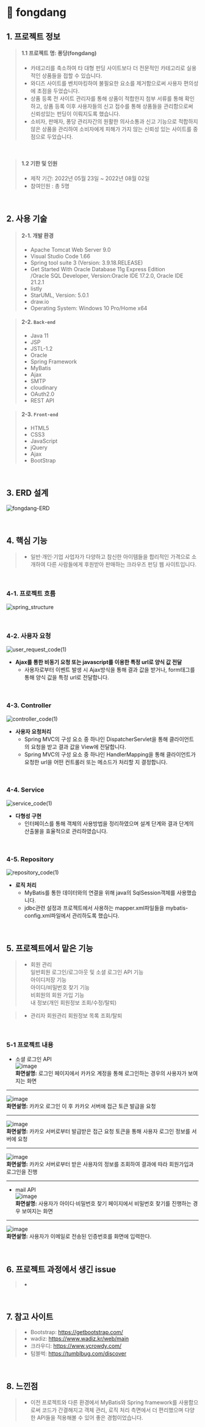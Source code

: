 # :pushpin: fongdang
## 1. 프로젝트 정보
>#### 1.1 프로젝트 명: 퐁당(fongdang)  
>- 카테고리를 축소하여 타 대형 펀딩 사이트보다 더 전문적인 카테고리로 실용적인 상품들을 접할 수 있습니다.
>- 와디즈 사이트를 벤치마킹하여 불필요한 요소를 제거함으로써 사용자 편의성에 초점을 두었습니다.
>- 상품 등록 전 사이트 관리자를 통해 상품이 적합한지 첨부 서류를 통해 확인하고, 상품 등록 이후 사용자들의 신고 접수를 통해 상품들을 관리함으로써 신뢰성있는 펀딩이 이뤄지도록 했습니다.
>- 소비자, 판매자, 퐁당 관리자간의 원활한 의사소통과 신고 기능으로 적합하지 않은 상품을 관리하여 소비자에게 피해가 가지 않는 신뢰성 있는 사이트를 중점으로 두었습니다.

</br>

>#### 1.2 기한 및 인원     
>- 제작 기간: 2022년 05월 23일 ~ 2022년 08월 02일    
>- 참여인원 : 총 5명

</br>

## 2. 사용 기술
>#### 2-1. 개발 환경   
 >- Apache Tomcat Web Server 9.0   
 >- Visual Studio Code 1.66   
 >- Spring tool suite 3 (Version: 3.9.18.RELEASE)    
 >- Get Started With Oracle Database 11g Express Edition   
  /Oracle SQL Developer, Version:Oracle IDE 17.2.0, Oracle IDE 21.2.1    
 >- listly
 >- StarUML, Version: 5.0.1   
 >- draw.io
 >- Operating System: Windows 10 Pro/Home x64
 
>#### 2-2. `Back-end`
  >- Java 11
  >- JSP
  >- JSTL-1.2
  >- Oracle
  >- Spring Framework
  >- MyBatis
  >- Ajax  
  >- SMTP
  >- cloudinary 
  >- OAuth2.0
  >- REST API
   
>#### 2-3. `Front-end`
  >- HTML5
  >- CSS3
  >- JavaScript
  >- jQuery
  >- Ajax
  >- BootStrap

</br>

## 3. ERD 설계
![fongdang-ERD](https://user-images.githubusercontent.com/98321110/194699929-b9668700-3b1a-4429-a752-73f1ac939fce.png)

</br>

## 4. 핵심 기능
>- 일반·개인·기업 사업자가 다양하고 참신한 아이템들을 합리적인 가격으로 소개하여 다른 사람들에게 후원받아 판매하는 크라우즈 펀딩 웹 사이트입니다.   

</br>

### 4-1. 프로젝트 흐름   
![spring_structure](https://user-images.githubusercontent.com/98321110/194737059-f544d195-0919-4d0c-9cf9-01a69246d844.PNG)   

</br>

### 4-2. 사용자 요청
![user_request_code(1)](https://user-images.githubusercontent.com/98321110/195053256-40eb5b63-0dc5-40c7-b14e-09a0266b39a3.PNG)

- **Ajax를 통한 비동기 요청 또는 javascript를 이용한 특정 url로 양식 값 전달**
  - 사용자로부터 이벤트 발생 시 Ajax방식을 통해 결과 값을 받거나, form태그를 통해 양식 값을 특정 url로 전달합니다.   
</br>

### 4-3. Controller
![controller_code(1)](https://user-images.githubusercontent.com/98321110/195058134-82d7eb86-75ed-41cc-8412-22ab0f894374.PNG)
- **사용자 요청처리**
  - Spring MVC의 구성 요소 중 하나인 DispatcherServlet을 통해 클라이언트의 요청을 받고 결과 값을 View에 전달합니다.
  - Spring MVC의 구성 요소 중 하나인 HandlerMapping을 통해 클라이언트가 요청한 url을 어떤 컨트롤러 또는 메소드가 처리할 지 결정합니다.
</br>

### 4-4. Service
![service_code(1)](https://user-images.githubusercontent.com/98321110/196033241-42712f5e-63f2-422b-8572-0d2beb9df987.PNG)   
- **다형성 구현**
  - 인터페이스를 통해 객체의 사용방법을 정리하였으며 설계 단계와 결과 단계의 산출물을 효율적으로 관리하였습니다.
</br>

### 4-5. Repository
![repository_code(1)](https://user-images.githubusercontent.com/98321110/196034455-792d8ba2-be30-4746-844f-7304239b5e57.PNG)
- **로직 처리**
  - MyBatis를 통한 데이터와의 연결을 위해 java의 SqlSession객체를 사용했습니다.
  - jdbc관련 설정과 프로젝트에서 사용하는 mapper.xml파일들을 mybatis-config.xml파일에서 관리하도록 했습니다.

</br>


## 5. 프로젝트에서 맡은 기능
>- 회원 관리   
 > 일반회원 로그인/로그아웃 및 소셜 로그인 API 기능   
 > 아이디저장 기능   
 > 아이디/비밀번호 찾기 기능   
 > 비회원의 회원 가입 기능   
 > 내 정보(개인 회원정보 조회/수정/탈퇴)    

 >- 관리자 회원관리
 > 회원정보 목록 조회/탈퇴
 </br>
 
 ### 5-1 프로젝트 내용
 - 소셜 로그인 API   
 ![image](https://user-images.githubusercontent.com/98321110/196035066-7295cada-82dc-47dd-ae62-a504c304b524.png)   
 **화면설명:** 로그인 페이지에서 카카오 계정을 통해 로그인하는 경우의 사용자가 보여지는 화면   
 
 ---
 
 ![image](https://user-images.githubusercontent.com/98321110/196035135-60805346-04c9-488c-8794-b6be26d9d275.png)    
 **화면설명:** 카카오 로그인 이 후 카카오 서버에 접근 토큰 발급을 요청   
 
 ---
 
 ![image](https://user-images.githubusercontent.com/98321110/196035241-e604618a-2ae6-45c5-a481-3f5aa1a70545.png)   
 **화면설명:** 카카오 서버로부터 발급받은 접근 요청 토큰을 통해 사용자 로그인 정보를 서버에 요청
 
 ---
 
 ![image](https://user-images.githubusercontent.com/98321110/196035312-95df967b-1d9c-4d22-88e8-e102d07669b7.png)   
 **화면설명:** 카카오 서버로부터 받은 사용자의 정보를 조회하여 결과에 따라 회원가입과 로그인을 진행
 
 ---
 
 - mail API   
 ![image](https://user-images.githubusercontent.com/98321110/196035389-f01ef17e-4fd2-426d-bccf-f5772050af59.png)   
 **화면설명:** 사용자가 아이디·비밀번호 찾기 페이지에서 비밀번호 찾기를 진행하는 경우 보여지는 화면 

 ---
 
 ![image](https://user-images.githubusercontent.com/98321110/196035437-47898cb2-2221-4866-9e67-b2c5f70a3c6e.png)   
 **화면설명:** 사용자가 이메일로 전송된 인증번호를 화면에 입력한다.
 
 </br>

## 6. 프로젝트 과정에서 생긴 issue
>- 

</br>

## 7. 참고 사이트
>- Bootstrap: https://getbootstrap.com/
>- wadiz: https://www.wadiz.kr/web/main
>- 크라우디: https://www.ycrowdy.com/
>- 텀블벅: https://tumblbug.com/discover

</br>

## 8. 느낀점
>- 이전 프로젝트와 다른 환경에서 MyBatis와 Spring framework를 사용함으로써 코드가 간결해지고 객체 관리, 로직 처리 측면에서 더 편리했으며 다양한 API들을 적용해볼 수 있어 좋은 경험이었습니다.


